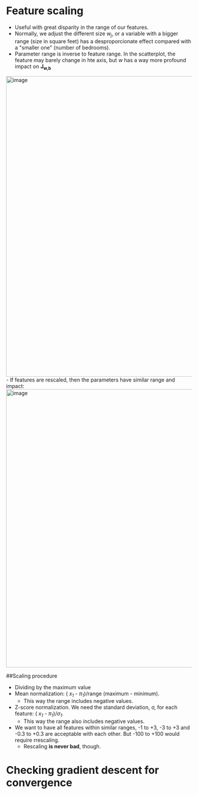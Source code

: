# Feature scaling

  - Useful with great disparity in the range of our features.
  - Normally, we adjust the different size *w<sub>j</sub>*, or a variable with a bigger range (size in square feet) has a desproporcionate effect compared with a "smaller one" (number of bedrooms).
  - Parameter range is inverse to feature range. In the scatterplot, the feature may barely change in hte axis, but *w* has a way more profound impact on **J<sub>w,b</sub>**

<img width="814" alt="image" src="https://user-images.githubusercontent.com/43887905/184530216-01aeef36-0474-47e8-89b1-e915b654dc21.png">
  - If features are rescaled, then the parameters have similar range and impact:

<img width="754" alt="image" src="https://user-images.githubusercontent.com/43887905/184530239-eae341ad-0857-4f20-a505-11f72c9cf774.png">
  
  ##Scaling procedure
  
  - Dividing by the maximum value
  - Mean normalization: ( *x<sub>1</sub>* - *π<sub>1</sub>*)/range (maximum - minimum).
    - This way the range includes negative values.
  - Z-score normalization. We need the standard deviation, σ, for each feature:  ( *x<sub>1</sub>* - *π<sub>1</sub>*)/*σ<sub>1</sub>*.
    - This way the range also includes negative values.
  - We want to have all features within similar ranges, -1 to +3, -3 to +3 and -0.3 to +0.3 are acceptable with each other. But -100 to +100 would require rrescaling.
    - Rescaling **is never bad**, though.

# Checking gradient descent for convergence
